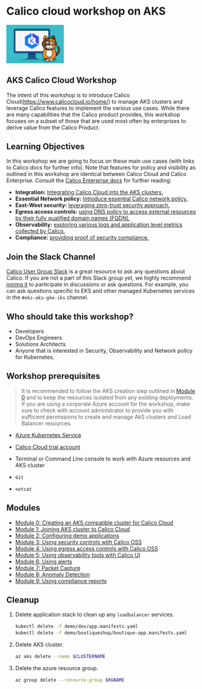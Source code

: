 # Calico cloud workshop on AKS

<img src="img/calico-on-aks.png" alt="Calicocloud on AKS" width="30%"/>

## AKS Calico Cloud Workshop

The intent of this workshop is to introduce Calico Cloud(https://www.calicocloud.io/home/) to manage AKS clusters and leverage Calico features to implement the various use cases. While there are many capabilities that the Calico product provides, this workshop focuses on a subset of those that are used most often by enterprises to derive value from the Calico Product. 


## Learning Objectives

In this workshop we are going to focus on these main use cases (with links to Calico docs for further info). Note that features for policy and visibility as outlined in this workshop are identical between Calico Cloud and Calico Enterprise. Consult the [Calico Enterprise docs](https://docs.tigera.io/) for further reading:

- **Integration:** [Integrating Calico Cloud into the AKS clusters.](https://docs.calicocloud.io/install/system-requirements)
- **Essential Network policy:** [Introduce essential Calico network policy.](https://docs.calicocloud.io/install/system-requirements)
- **East-West security:** [leveraging zero-trust security approach.](https://docs.tigera.io/security/adopt-zero-trust)
- **Egress access controls:** [using DNS policy to access external resources by their fully qualified domain names (FQDN).](https://docs.calicocloud.io/use-cases/security-controls/global-egress)
- **Observability:** [exploring various logs and application level metrics collected by Calico.](https://docs.calicocloud.io/use-cases/troubleshoot-apps)
- **Compliance:** [providing proof of security compliance.](https://docs.tigera.io/compliance/)

## Join the Slack Channel

[Calico User Group Slack](https://slack.projectcalico.org/) is a great resource to ask any questions about Calico. If you are not a part of this Slack group yet, we highly recommend [joining it](https://slack.projectcalico.org/) to participate in discussions or ask questions. For example, you can ask questions specific to EKS and other managed Kubernetes services in the `#eks-aks-gke-iks` channel.

## Who should take this workshop?
- Developers
- DevOps Engineers
- Solutions Architects
- Anyone that is interested in Security, Observability and Network policy for Kubernetes.


## Workshop prerequisites

>It is recommended to follow the AKS creation step outlined in [Module 0](modules/creating-aks-cluster.md) and to keep the resources isolated from any existing deployments. If you are using a corporate Azure account for the workshop, make sure to check with account administrator to provide you with sufficient permissions to create and manage AkS clusters and Load Balancer resources.

- [Azure Kubernetes Service](https://github.com/Azure/kubernetes-hackfest/blob/master/labs/networking/network-policy/)
- [Calico Cloud trial account](https://www.calicocloud.io/home)
- Terminal or Command Line console to work with Azure resources and AKS cluster
 
- `Git`
- `netcat`

## Modules

- [Module 0: Creating an AKS compatible cluster for Calico Cloud](modules/creating-aks-cluster.md)
- [Module 1: Joining AKS cluster to Calico Cloud](modules/joining-aks-to-calico-cloud.md)
- [Module 2: Configuring demo applications](modules/configuring-demo-apps.md)
- [Module 3: Using security controls with Calico OSS](modules/using-security-controls.md)
- [Module 4: Using egress access controls with Calico OSS](modules/using-egress-access-controls.md)
- [Module 5: Using observability tools with Calico UI](modules/using-observability-tools.md)
- [Module 6: Using alerts](modules/using-alerts.md)
- [Module 7: Packet Capture](modules/packet-capture.md)
- [Module 8: Anomaly Detection](modules/anomaly-detection.md)
- [Module 9: Using compliance reports](modules/using-compliance-reports.md)



## Cleanup

1. Delete application stack to clean up any `loadbalancer` services.

    ```bash
    kubectl delete -f demo/dev/app.manifests.yaml
    kubectl delete -f demo/boutiqueshop/boutique-app.manifests.yaml
    ```

2. Delete AKS cluster.

    ```bash
    az aks delete --name $CLUSTERNAME
    ```

3. Delete the azure resource group. 

    ```bash
    az group delete --resource-group $RGNAME
    ```



